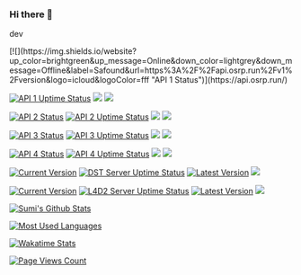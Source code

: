 ### Hi there 👋

<!--
**sumisos/sumisos** is a ✨ _special_ ✨ repository because its `README.md` (this file) appears on your GitHub profile.

Here are some ideas to get you started:

- 🔭 I’m currently working on ...
- 🌱 I’m currently learning ...
- 👯 I’m looking to collaborate on ...
- 🤔 I’m looking for help with ...
- 💬 Ask me about ...
- 📫 How to reach me: ...
- 😄 Pronouns: ...
- ⚡ Fun fact: ...
-->

dev



<!-- API 1 Safound -->[![](https://img.shields.io/website?up_color=brightgreen&up_message=Online&down_color=lightgrey&down_message=Offline&label=Safound&url=https%3A%2F%2Fapi.osrp.run%2Fv1%2Fversion&logo=icloud&logoColor=fff "API 1 Status")](https://api.osrp.run/)
[![](https://img.shields.io/uptimerobot/ratio/m788160174-4ee51ed2bf7fedf4d806a0ae?label=Uptime "API 1 Uptime Status")](https://stats.uptimerobot.com/kDgGlcnE2O/)
![](https://img.shields.io/endpoint?url=https%3A%2F%2Fapi.osrp.run%2Fv1%2Flang&logo=go&logoColor=fff)
![](https://img.shields.io/endpoint?url=https%3A%2F%2Fapi.osrp.run%2Fv1%2Fframe)

<!-- API 2 Rakuyo -->
[![](https://img.shields.io/website?up_color=brightgreen&up_message=Online&down_color=lightgrey&down_message=Offline&label=Rakuyo&url=https%3A%2F%2Fapi2.osrp.run%2Fv1%2Fversion&logo=icloud&logoColor=fff "API 2 Status")](https://api2.osrp.run/)
[![](https://img.shields.io/uptimerobot/ratio/m788160174-4ee51ed2bf7fedf4d806a0ae?label=Uptime "API 2 Uptime Status")](https://stats.uptimerobot.com/kDgGlcnE2O/)
![](https://img.shields.io/endpoint?url=https%3A%2F%2Fapi2.osrp.run%2Fv1%2Flang&logo=php&logoColor=fff)
![](https://img.shields.io/endpoint?url=https%3A%2F%2Fapi2.osrp.run%2Fv1%2Fframe&logo=laravel&logoColor=fff)

<!-- API 3 Golenil -->
[![](https://img.shields.io/website?up_color=brightgreen&up_message=Online&down_color=lightgrey&down_message=Offline&label=Golenil&url=https%3A%2F%2Fapi3.osrp.run%2Fv1%2Fversion&logo=icloud&logoColor=fff "API 3 Status")](https://api3.osrp.run/)
[![](https://img.shields.io/uptimerobot/ratio/m788160174-4ee51ed2bf7fedf4d806a0ae?label=Uptime "API 3 Uptime Status")](https://stats.uptimerobot.com/kDgGlcnE2O/)
![](https://img.shields.io/endpoint?url=https%3A%2F%2Fapi3.osrp.run%2Fv1%2Flang)
![](https://img.shields.io/endpoint?url=https%3A%2F%2Fapi3.osrp.run%2Fv1%2Fframe)

<!-- API 4 Beace -->
[![](https://img.shields.io/website?up_color=brightgreen&up_message=Online&down_color=lightgrey&down_message=Offline&label=Beace&url=https%3A%2F%2Fapi4.osrp.run%2Fv1%2Fversion&logo=icloud&logoColor=fff "API 4 Status")](https://api4.osrp.run/)
[![](https://img.shields.io/uptimerobot/ratio/m788160174-4ee51ed2bf7fedf4d806a0ae?label=Uptime "API 4 Uptime Status")](https://stats.uptimerobot.com/kDgGlcnE2O/)
![](https://img.shields.io/endpoint?url=https%3A%2F%2Fapi4.osrp.run%2Fv1%2Flang&logo=python&logoColor=fff)
![](https://img.shields.io/endpoint?url=https%3A%2F%2Fapi4.osrp.run%2Fv1%2Fframe&logo=fastapi&logoColor=fff)

<!-- Game Server DST -->
[![](https://img.shields.io/endpoint?url=https%3A%2F%2Fapi3.osrp.run%2Fv1%2Fgame%2Fdst%2Fversion "Current Version")](https://ews.ink/game/dst-server-lordran)
[![](https://img.shields.io/badge/Status-down-critical?logo=icloud&logoColor=fff "DST Server Uptime Status")](https://stats.uptimerobot.com/kDgGlcnE2O)
[![](https://img.shields.io/endpoint?url=https%3A%2F%2Fapi3.osrp.run%2Fv1%2Fgame%2Fdst%2Flatest&logo=steam "Latest Version")](https://store.steampowered.com/app/322330/Dont_Starve_Together)
![](https://img.shields.io/endpoint?url=https%3A%2F%2Fapi3.osrp.run%2Fv1%2Fgame%2Fdst%2Fserver)

<!-- Game Server L4D2 -->
[![](https://img.shields.io/endpoint?url=https%3A%2F%2Fapi3.osrp.run%2Fv1%2Fgame%2Fl4d2%2Fversion "Current Version")](https://ews.ink/game/l4d2-server-raccoon)
[![](https://img.shields.io/badge/Status-down-critical?logo=icloud&logoColor=fff "L4D2 Server Uptime Status")](https://stats.uptimerobot.com/kDgGlcnE2O)
[![](https://img.shields.io/endpoint?url=https%3A%2F%2Fapi3.osrp.run%2Fv1%2Fgame%2Fl4d2%2Flatest&logo=steam "Latest Version")](https://store.steampowered.com/app/550/Left_4_Dead_2)
![](https://img.shields.io/endpoint?url=https%3A%2F%2Fapi3.osrp.run%2Fv1%2Fgame%2Fl4d2%2Fserver)

[![Sumi's Github Stats](https://github-readme-stats.vercel.app/api?username=sumisos&hide=prs,contribs&count_private=true&show_icons=true&title_color=fff&text_color=fff&icon_color=fff&bg_color=30,e96443,904e95)](https://ews.ink)

[![Most Used Languages](https://github-readme-stats.vercel.app/api/top-langs/?username=sumisos&show_icons=true&layout=compact&hide=html,css&theme=flag-india)](https://github.com/sumisos?tab=repositories)

[![Wakatime Stats](https://github-readme-stats.vercel.app/api/wakatime?username=sumisos&show_icons=true&theme=great-gatsby)](https://wakatime.com/@sumisos)

[![Page Views Count](https://badges.toozhao.com/badges/01F5QF2BK1NYW2V98KRH4MZ1MM/green.svg)](https://badges.toozhao.com/stats/01F5QF2BK1NYW2V98KRH4MZ1MM "Get your own page views count badge on badges.toozhao.com")


